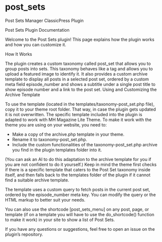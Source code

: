 # post_sets
Post Sets Manager ClassicPress Plugin

Post Sets Plugin Documentation

Welcome to the Post Sets plugin! This page explains how the plugin works and how you can customize it.

How It Works

The plugin creates a custom taxonomy called post_set that allows you to group posts into sets. This taxonomy behaves like a tag and allows you to upload a featured image to identify it. It also provides a custom archive template to display all posts in a selected post set, ordered by a custom meta field episode_number and shows a subtitle under a single post title to show episode number and a link to the post set.
Using and Customizing the Archive Template

To use the template (located in the templates/taxonomy-post_set.php file), copy it to your theme root folder. That way, in case the plugin gets updated it is not overwritten. The specific template included into the plugin is adapted to work with MH Magazine Lite Theme. To make it work with the theme you are using on your website, you need to:

- Make a copy of the archive.php template in your theme.
- Rename it to taxonomy-post_set.php.
- Include the custom functionalities of the taxonomy-post_set.php archive you find in the plugin templates folder into it.

(You can ask an AI to do this adaptation to the archive template for you if you are not confident to do it yourself.) Keep in mind the theme first checks if there is a specific template that caters to the Post Set taxonomy inside itself, and then falls back to the templates folder of the plugin if it cannot find a suitable archive template.

The template uses a custom query to fetch posts in the current post set, ordered by the episode_number meta key. You can modify the query or the HTML markup to better suit your needs.

You can also use the shortcode [post_sets_menu] on any post, page, or template (if on a template you will have to use the do_shortcode() function to make it work) in your site to show a list of Post Sets.

If you have any questions or suggestions, feel free to open an issue on the plugin’s repository.
